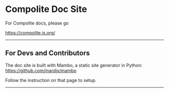 
# Compolite Doc Site


For Compolite docs, please go 

https://compolite.js.org/

---


## For Devs and Contributors



The doc site is built with Mambo, a static site generator in Python:  https://github.com/mardix/mambo

Follow the instruction on that page to setup. 


---



